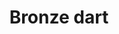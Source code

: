 ---
layout: item
title: Bronze dart
item-id: 806
datatable: true
id: 806
name: "Bronze dart"
members: true
lowalch: 0
highalch: 0
examine: "A deadly throwing dart with a bronze tip."
monsters:
  - id: 2237
    name: "Ork"
    members: true
    combat_level: 107
    wiki_url: "https://oldschool.runescape.wiki/w/Ork"
    drops:
      - quantity: "2"
        rarity: 0.0390625
    image: "https://oldschool.runescape.wiki/images/0/0a/Ork.png?ef0cc"
---